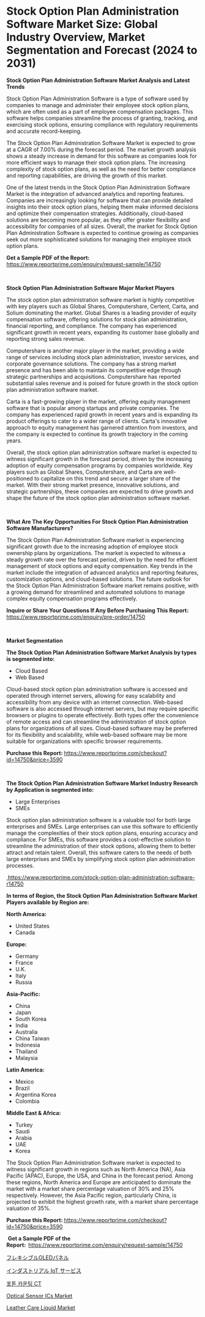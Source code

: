 <p><h1>Stock Option Plan Administration Software Market Size: Global Industry Overview, Market Segmentation and Forecast (2024 to 2031)</h1></p><p><strong>Stock Option Plan Administration Software Market Analysis and Latest Trends</strong></p>
<p><p>Stock Option Plan Administration Software is a type of software used by companies to manage and administer their employee stock option plans, which are often used as a part of employee compensation packages. This software helps companies streamline the process of granting, tracking, and exercising stock options, ensuring compliance with regulatory requirements and accurate record-keeping.</p><p>The Stock Option Plan Administration Software Market is expected to grow at a CAGR of 7.00% during the forecast period. The market growth analysis shows a steady increase in demand for this software as companies look for more efficient ways to manage their stock option plans. The increasing complexity of stock option plans, as well as the need for better compliance and reporting capabilities, are driving the growth of this market.</p><p>One of the latest trends in the Stock Option Plan Administration Software Market is the integration of advanced analytics and reporting features. Companies are increasingly looking for software that can provide detailed insights into their stock option plans, helping them make informed decisions and optimize their compensation strategies. Additionally, cloud-based solutions are becoming more popular, as they offer greater flexibility and accessibility for companies of all sizes. Overall, the market for Stock Option Plan Administration Software is expected to continue growing as companies seek out more sophisticated solutions for managing their employee stock option plans.</p></p>
<p><strong>Get a Sample PDF of the Report:&nbsp;</strong> <a href="https://www.reportprime.com/enquiry/request-sample/14750">https://www.reportprime.com/enquiry/request-sample/14750</a></p>
<p>&nbsp;</p>
<p><strong>Stock Option Plan Administration Software Major Market Players</strong></p>
<p><p>The stock option plan administration software market is highly competitive with key players such as Global Shares, Computershare, Certent, Carta, and Solium dominating the market. Global Shares is a leading provider of equity compensation software, offering solutions for stock plan administration, financial reporting, and compliance. The company has experienced significant growth in recent years, expanding its customer base globally and reporting strong sales revenue.</p><p>Computershare is another major player in the market, providing a wide range of services including stock plan administration, investor services, and corporate governance solutions. The company has a strong market presence and has been able to maintain its competitive edge through strategic partnerships and acquisitions. Computershare has reported substantial sales revenue and is poised for future growth in the stock option plan administration software market.</p><p>Carta is a fast-growing player in the market, offering equity management software that is popular among startups and private companies. The company has experienced rapid growth in recent years and is expanding its product offerings to cater to a wider range of clients. Carta's innovative approach to equity management has garnered attention from investors, and the company is expected to continue its growth trajectory in the coming years.</p><p>Overall, the stock option plan administration software market is expected to witness significant growth in the forecast period, driven by the increasing adoption of equity compensation programs by companies worldwide. Key players such as Global Shares, Computershare, and Carta are well-positioned to capitalize on this trend and secure a larger share of the market. With their strong market presence, innovative solutions, and strategic partnerships, these companies are expected to drive growth and shape the future of the stock option plan administration software market.</p></p>
<p>&nbsp;</p>
<p><strong>What Are The Key Opportunities For Stock Option Plan Administration Software Manufacturers?</strong></p>
<p><p>The Stock Option Plan Administration Software market is experiencing significant growth due to the increasing adoption of employee stock ownership plans by organizations. The market is expected to witness a steady growth rate over the forecast period, driven by the need for efficient management of stock options and equity compensation. Key trends in the market include the integration of advanced analytics and reporting features, customization options, and cloud-based solutions. The future outlook for the Stock Option Plan Administration Software market remains positive, with a growing demand for streamlined and automated solutions to manage complex equity compensation programs effectively.</p></p>
<p><strong>Inquire or Share Your Questions If Any Before Purchasing This Report:</strong> <a href="https://www.reportprime.com/enquiry/pre-order/14750">https://www.reportprime.com/enquiry/pre-order/14750</a></p>
<p>&nbsp;</p>
<p><strong>Market Segmentation</strong></p>
<p><strong>The Stock Option Plan Administration Software Market Analysis by types is segmented into:</strong></p>
<p><ul><li>Cloud Based</li><li>Web Based</li></ul></p>
<p><p>Cloud-based stock option plan administration software is accessed and operated through internet servers, allowing for easy scalability and accessibility from any device with an internet connection. Web-based software is also accessed through internet servers, but may require specific browsers or plugins to operate effectively. Both types offer the convenience of remote access and can streamline the administration of stock option plans for organizations of all sizes. Cloud-based software may be preferred for its flexibility and scalability, while web-based software may be more suitable for organizations with specific browser requirements.</p></p>
<p><strong>Purchase this Report:&nbsp;</strong><a href="https://www.reportprime.com/checkout?id=14750&price=3590">https://www.reportprime.com/checkout?id=14750&price=3590</a></p>
<p>&nbsp;</p>
<p><strong>The Stock Option Plan Administration Software Market Industry Research by Application is segmented into:</strong></p>
<p><ul><li>Large Enterprises</li><li>SMEs</li></ul></p>
<p><p>Stock option plan administration software is a valuable tool for both large enterprises and SMEs. Large enterprises can use this software to efficiently manage the complexities of their stock option plans, ensuring accuracy and compliance. For SMEs, this software provides a cost-effective solution to streamline the administration of their stock options, allowing them to better attract and retain talent. Overall, this software caters to the needs of both large enterprises and SMEs by simplifying stock option plan administration processes.</p></p>
<p><a href="https://www.reportprime.com/stock-option-plan-administration-software-r14750">&nbsp;https://www.reportprime.com/stock-option-plan-administration-software-r14750</a></p>
<p><strong>In terms of Region, the Stock Option Plan Administration Software Market Players available by Region are:</strong></p>
<p>
    <p> <strong> North America: </strong>
        <ul>
            <li>United States</li>
            <li>Canada</li>
        </ul>
        </p> 
    <p> <strong> Europe: </strong>
        <ul>
            <li>Germany</li>
            <li>France</li>
            <li>U.K.</li>
            <li>Italy</li>
            <li>Russia</li>
        </ul>
        </p> 
    <p> <strong> Asia-Pacific: </strong>
        <ul>
            <li>China</li>
            <li>Japan</li>
            <li>South Korea</li>
            <li>India</li>
            <li>Australia</li>
            <li>China Taiwan</li>
            <li>Indonesia</li>
            <li>Thailand</li>
            <li>Malaysia</li>
        </ul>
        </p> 
    <p> <strong> Latin America: </strong>
        <ul>
            <li>Mexico</li>
            <li>Brazil</li>
            <li>Argentina Korea</li>
            <li>Colombia</li>
        </ul>
        </p> 
    <p> <strong> Middle East & Africa: </strong>
        <ul>
            <li>Turkey</li>
            <li>Saudi</li>
            <li>Arabia</li>
            <li>UAE</li>
            <li>Korea</li>
        </ul>
    </p>
    </p>
<p><p>The Stock Option Plan Administration Software market is expected to witness significant growth in regions such as North America (NA), Asia Pacific (APAC), Europe, the USA, and China in the forecast period. Among these regions, North America and Europe are anticipated to dominate the market with a market share percentage valuation of 30% and 25% respectively. However, the Asia Pacific region, particularly China, is projected to exhibit the highest growth rate, with a market share percentage valuation of 35%.</p></p>
<p><strong>Purchase this Report: </strong><a href="https://www.reportprime.com/checkout?id=14750&price=3590">https://www.reportprime.com/checkout?id=14750&price=3590</a></p>
<p>&nbsp;<strong>Get a Sample PDF of the Report:&nbsp;&nbsp;</strong><a href="https://www.reportprime.com/enquiry/request-sample/14750">https://www.reportprime.com/enquiry/request-sample/14750</a></p>
<p><strong></strong></p>
<p><p><a href="https://medium.com/@nayelibosco2023/%E3%83%95%E3%83%AC%E3%82%AD%E3%82%B7%E3%83%96%E3%83%ABoled%E3%83%91%E3%83%8D%E3%83%AB%E5%B8%82%E5%A0%B4%E5%88%86%E6%9E%90%E3%83%AC%E3%83%9D%E3%83%BC%E3%83%88-2024%E5%B9%B4%E3%81%8B%E3%82%892031%E5%B9%B4%E3%81%BE%E3%81%A7%E3%81%AE%E5%9C%B0%E5%9F%9F-%E3%82%BF%E3%82%A4%E3%83%97-g4-g5-5-g6-%E3%81%8A%E3%82%88%E3%81%B3%E3%82%A2%E3%83%97%E3%83%AA%E3%82%B1%E3%83%BC%E3%82%B7%E3%83%A7%E3%83%B3-%E6%90%BA%E5%B8%AF%E9%9B%BB%E8%A9%B1-%E3%82%BF%E3%83%96%E3%83%AC%E3%83%83%E3%83%88-%E3%83%8E%E3%83%BC%E3%83%88%E3%83%96%E3%83%83%E3%82%AF-%E3%83%86%E3%83%AC%E3%83%93-%E3%81%9D%E3%81%AE%E4%BB%96-%E3%81%AB%E9%96%A2%E3%81%99%E3%82%8B%E3%82%B0%E3%83%AD-ebc6ac46a716">フレキシブルOLEDパネル</a></p><p><a href="https://medium.com/@jordymiller39/%E3%81%9D%E3%81%AE%E6%AC%A1%E3%81%AE%E6%96%87%E3%82%92%E6%97%A5%E6%9C%AC%E8%AA%9E%E3%81%AB%E7%BF%BB%E8%A8%B3%E3%81%97%E3%81%A6%E3%81%8F%E3%81%A0%E3%81%95%E3%81%84-2024%E5%B9%B4%E3%81%8B%E3%82%892031%E5%B9%B4%E3%81%BE%E3%81%A7%E3%81%AE%E6%9C%9F%E9%96%93%E3%81%AB%E4%BA%88%E6%B8%AC%E3%81%95%E3%82%8C%E3%82%8B%E6%80%A5%E9%80%9F%E3%81%AA%E6%88%90%E9%95%B7%E7%8E%874-1-%E3%81%AE%E3%82%B0%E3%83%AD%E3%83%BC%E3%83%90%E3%83%AB%E7%94%A3%E6%A5%AD%E7%94%A8iot%E3%82%B5%E3%83%BC%E3%83%93%E3%82%B9%E5%B8%82%E5%A0%B4%E3%81%AE%E7%AF%84%E5%9B%B2%E3%81%AB%E3%81%A4%E3%81%84%E3%81%A6%E3%81%AE%E8%A9%B3%E7%B4%B0%E3%81%AA%E5%88%86%E6%9E%90-a4b6ac7018f4">インダストリアル IoT サービス</a></p><p><a href="https://medium.com/@jerrodhilll/%ED%8F%AC%ED%86%A4-%EC%B9%B4%EC%9A%B4%ED%8C%85-ct-%EC%8B%9C%EC%9E%A5-%EC%98%88%EC%B8%A1-2024%EB%85%84%EB%B6%80%ED%84%B0-2031%EB%85%84%EA%B9%8C%EC%A7%80%EC%9D%98-%EA%B8%80%EB%A1%9C%EB%B2%8C-%EC%8B%9C%EC%9E%A5-%EB%8F%99%ED%96%A5-%EB%B0%8F-%EB%B6%84%EC%84%9D%EC%9D%80-166-%ED%8E%98%EC%9D%B4%EC%A7%80%EC%97%90-%ED%8F%AC%ED%95%A8%EB%90%98%EC%96%B4-%EC%9E%88%EC%8A%B5%EB%8B%88%EB%8B%A4-ec6c1d23ecd0">포톤 카운팅 CT</a></p><p><a href="https://medium.com/@nyahmertz1936/optical-sensor-ics-market-report-by-product-type-3d-2d-end-use-consumer-electronics-vehicle-8082e5182aff">Optical Sensor ICs Market</a></p><p><a href="https://medium.com/@sallyselcenk46/evaluating-global-leather-care-liquid-market-trends-and-growth-opportunities-by-region-type-1ef53707807e">Leather Care Liquid Market</a></p></p>